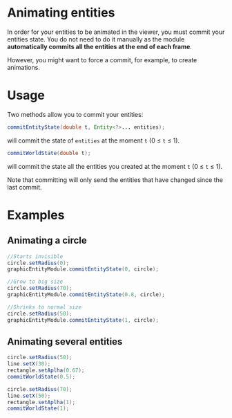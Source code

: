 # Animating entities

In order for your entities to be animated in the viewer, you must commit your entities state. You do not need to do it manually as the module **automatically commits all the entities at the end of each frame**.

However, you might want to force a commit, for example, to create animations.

# Usage

Two methods allow you to commit your entities:
```java
commitEntityState(double t, Entity<?>... entities);
```
will commit the state of `entities` at the moment `t` (0 ≤ `t` ≤ 1).

```java
commitWorldState(double t);
```
will commit the state all the entities you created at the moment `t` (0 ≤ `t` ≤ 1).

Note that committing will only send the entities that have changed since the last commit.

# Examples

## Animating a circle
```java
//Starts invisible
circle.setRadius(0);
graphicEntityModule.commitEntityState(0, circle);

//Grow to big size
circle.setRadius(70);
graphicEntityModule.commitEntityState(0.8, circle);

//Shrinks to normal size
circle.setRadius(50);
graphicEntityModule.commitEntityState(1, circle);
```

## Animating several entities

```java
circle.setRadius(50);
line.setX(30);
rectangle.setAplha(0.67);
commitWorldState(0.5);

circle.setRadius(70);
line.setX(50);
rectangle.setAplha(1);
commitWorldState(1);
```